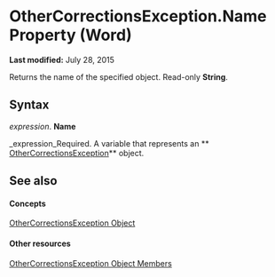 
# OtherCorrectionsException.Name Property (Word)

 **Last modified:** July 28, 2015

Returns the name of the specified object. Read-only  **String**.

## Syntax

 _expression_. **Name**

 _expression_Required. A variable that represents an  ** [OtherCorrectionsException](f3c92186-0d3a-0585-b545-3a94e27a7d7b.md)** object.


## See also


#### Concepts


 [OtherCorrectionsException Object](f3c92186-0d3a-0585-b545-3a94e27a7d7b.md)
#### Other resources


 [OtherCorrectionsException Object Members](664c6907-2f18-ff9d-c2dc-afeccda5d2bb.md)
